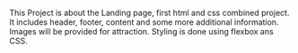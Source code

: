 This Project is about the Landing page, first html and css combined project.
It includes header, footer, content and some more additional information.
Images will be provided for attraction.
Styling is done using flexbox ans CSS.
